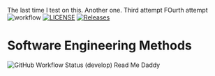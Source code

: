 The last time I test on this.
Another one.
Third attempt
FOurth attempt
![workflow](https://github.com/SwanPyaeKoKoMaung/sem/actions/workflows/main.yml/badge.svg)
[![LICENSE](https://img.shields.io/github/license/SwanPyaeKoKoMaung/sem.svg?style=flat-square)](https://github.com/SwanPyaeKoKoMaung/sem/blob/master/LICENSE)
[![Releases](https://img.shields.io/github/release/SwanPyaeKoKoMaung/sem/all.svg?style=flat-square)](https://github.com/SwanPyaeKoKoMaung/sem/releases)
# Software Engineering Methods
![GitHub Workflow Status (develop)](https://img.shields.io/github/workflow/status/SwanPyaeKoKoMaung/sem/main.yml/develop?style=flat-square)
Read Me Daddy